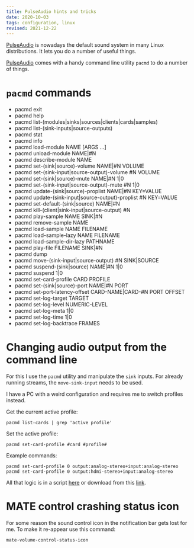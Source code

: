 ```yaml
---
title: PulseAudio hints and tricks
date: 2020-10-03
tags: configuration, linux
revised: 2021-12-22
---
```


[PulseAudio][pa] is nowadays the default sound system in many Linux
distributions.  It lets you do a number of useful things.

[PulseAudio][pa] comes with a handy command line utility `pacmd` to do a
number of things.

# `pacmd` commands

* pacmd exit
* pacmd help
* pacmd list-(modules|sinks|sources|clients|cards|samples)
* pacmd list-(sink-inputs|source-outputs)
* pacmd stat
* pacmd info
* pacmd load-module NAME [ARGS ...]
* pacmd unload-module NAME|#N
* pacmd describe-module NAME
* pacmd set-(sink|source)-volume NAME|#N VOLUME
* pacmd set-(sink-input|source-output)-volume #N VOLUME
* pacmd set-(sink|source)-mute NAME|#N 1|0
* pacmd set-(sink-input|source-output)-mute #N 1|0
* pacmd update-(sink|source)-proplist NAME|#N KEY=VALUE
* pacmd update-(sink-input|source-output)-proplist #N KEY=VALUE
* pacmd set-default-(sink|source) NAME|#N
* pacmd kill-(client|sink-input|source-output) #N
* pacmd play-sample NAME SINK|#N
* pacmd remove-sample NAME
* pacmd load-sample NAME FILENAME
* pacmd load-sample-lazy NAME FILENAME
* pacmd load-sample-dir-lazy PATHNAME
* pacmd play-file FILENAME SINK|#N
* pacmd dump
* pacmd move-(sink-input|source-output) #N SINK|SOURCE
* pacmd suspend-(sink|source) NAME|#N 1|0
* pacmd suspend 1|0
* pacmd set-card-profile CARD PROFILE
* pacmd set-(sink|source)-port NAME|#N PORT
* pacmd set-port-latency-offset CARD-NAME|CARD-#N PORT OFFSET
* pacmd set-log-target TARGET
* pacmd set-log-level NUMERIC-LEVEL
* pacmd set-log-meta 1|0
* pacmd set-log-time 1|0
* pacmd set-log-backtrace FRAMES

# Changing audio output from the command line

For this I use the `pacmd` utility and manipulate the `sink` inputs.
For already running streams, the `move-sink-input` needs to be used.

I have a PC with a weird configuration and requires me to switch
profiles instead.

Get the current active profile:

```
pacmd list-cards | grep 'active profile'
```

Set the active profile:

```
pacmd set-card-profile #card #profile#
```

Example commands:

```
pacmd set-card-profile 0 output:analog-stereo+input:analog-stereo
pacmd set-card-profile 0 output:hdmi-stereo+input:analog-stereo
```

All that logic is in a script [here](https://github.com/alejandroliu/0ink.net/blob/master/snippets/pa-hints/patoggle)
or download from this [link](https://github.com/alejandroliu/0ink.net/raw/master/snippets/pa-hints/patoggle).


# MATE control crashing status icon

For some reason the sound control icon in the notification bar gets
lost for me.  To make it re-appear use this command:

```
mate-volume-control-status-icon
```


[pa]: https://www.freedesktop.org/wiki/Software/PulseAudio/
